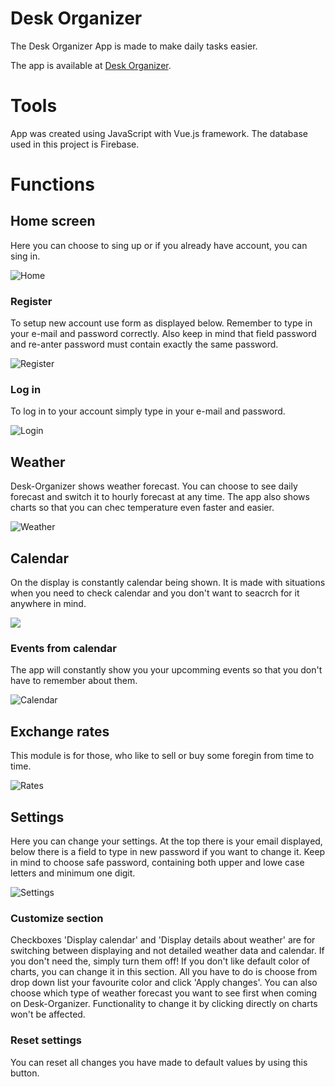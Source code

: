 # Desk Organizer

The Desk Organizer App is made to make daily tasks easier.

The app is available at [Desk Organizer](http://wizard.uek.krakow.pl/~s206127/desk-organizer/#/).

# Tools

App was created using JavaScript with Vue.js framework.
The database used in this project is Firebase.

# Functions

## Home screen

Here you can choose to sing up or if you already have account, you can sing in.

![Home](https://github.com/JKosk88/Desk-Organizer-readme/blob/master/blob/SharedScreenshot.jpg?raw=true)

### Register

To setup new account use form as displayed below. Remember to type in your e-mail and password correctly. Also keep in mind that field password and re-anter password must contain exactly the same password.

![Register](https://github.com/JKosk88/Desk-Organizer-readme/blob/master/blob/register.jpg?raw=true)

### Log in

To log in to your account simply type in your e-mail and password.

![Login](https://github.com/JKosk88/Desk-Organizer-readme/blob/master/blob/login.jpg?raw=true)

## Weather

Desk-Organizer shows weather forecast. You can choose to see daily forecast and switch it to hourly forecast at any time.
The app also shows charts so that you can chec temperature even faster and easier.

![Weather](https://github.com/JKosk88/Desk-Organizer-readme/blob/master/blob/weather.jpg?raw=true)

## Calendar

On the display is constantly calendar being shown. It is made with situations when you need to check calendar and you don't want to seacrch for it anywhere in mind.

![](?raw=true)

### Events from calendar

The app will constantly show you your upcomming events so that you don't have to remember about them.

![Calendar](https://github.com/JKosk88/Desk-Organizer-readme/blob/master/blob/calendar.jpg?raw=true)

## Exchange rates

This module is for those, who like to sell or buy some foregin from time to time.

![Rates](https://github.com/JKosk88/Desk-Organizer-readme/blob/master/blob/rates.jpg?raw=true)

## Settings

Here you can change your settings. At the top there is your email displayed, below there is a field to type in new password if you want to change it. Keep in mind to choose safe password, containing both upper and lowe case letters and minimum one digit. 

![Settings](https://github.com/JKosk88/Desk-Organizer-readme/blob/master/blob/settings.jpg?raw=true)

### Customize section

Checkboxes 'Display calendar' and 'Display details about weather' are for switching between displaying and not detailed weather data and calendar. If you don't need the, simply turn them off! If you don't like default color of charts, you can change it in this section. All you have to do is choose from drop down list your favourite color and click 'Apply changes'. You can also choose which type of weather forecast you want to see first when coming on Desk-Organizer. Functionality to change it by clicking directly on charts won't be affected.

### Reset settings

You can reset all changes you have made to default values by using this button.
